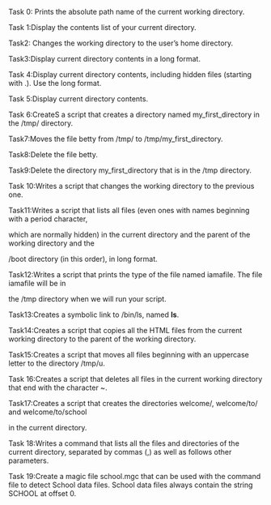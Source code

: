 Task 0: Prints the absolute path name of the current working directory.

Task 1:Display the contents list of your current directory.

Task2: Changes the working directory to the user’s home directory.

Task3:Display current directory contents in a long format.

Task 4:Display current directory contents, including hidden files (starting with .). Use the long format.

Task 5:Display current directory contents.

Task 6:CreateS a script that creates a directory named my_first_directory in the /tmp/ directory.

Task7:Moves the file betty from /tmp/ to /tmp/my_first_directory.

Task8:Delete the file betty.

Task9:Delete the directory my_first_directory that is in the /tmp directory.

Task 10:Writes a script that changes the working directory to the previous one.

Task11:Writes a script that lists all files (even ones with names beginning with a period character, 

which are normally hidden) in the current directory and the parent of the working directory and the 

/boot directory (in this order), in long format.

Task12:Writes a script that prints the type of the file named iamafile. The file iamafile will be in

the /tmp directory when we will run your script.

Task13:Creates a symbolic link to /bin/ls, named __ls__. 



Task14:Creates a script that copies all the HTML files from the current working directory to the parent of the working directory.




Task15:Creates a script that moves all files beginning with an uppercase letter to the directory /tmp/u.




Task 16:Creates a script that deletes all files in the current working directory that end with the character ~.

Task17:Creates a script that creates the directories welcome/, welcome/to/ and welcome/to/school

 in the current directory.




Task 18:Writes a command that lists all the files and directories of the current directory, separated by commas (,) as well as follows other parameters.











Task 19:Create a magic file school.mgc that can be used with the command file to detect School data files. School data files always contain the string SCHOOL at offset 0.

 
